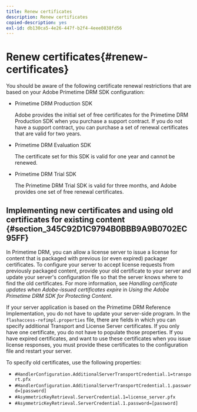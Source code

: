 ```yaml
---
title: Renew certificates
description: Renew certificates
copied-description: yes
exl-id: db130ca5-4e26-447f-b2f4-4eee0838fd56
---
```

# Renew certificates{#renew-certificates}

You should be aware of the following certificate renewal restrictions that are based on your Adobe Primetime DRM SDK configuration:

* Primetime DRM Production SDK

  Adobe provides the initial set of free certificates for the Primetime DRM Production SDK when you purchase a support contract. If you do not have a support contract, you can purchase a set of renewal certificates that are valid for two years. 
* Primetime DRM Evaluation SDK

  The certificate set for this SDK is valid for one year and cannot be renewed. 
* Primetime DRM Trial SDK

  The Primetime DRM Trial SDK is valid for three months, and Adobe provides one set of free renewal certificates.

## Implementing new certificates and using old certificates for existing content {#section_345C92D1C9794B0BBB9A9B0702EC95FF}

In Primetime DRM, you can allow a license server to issue a license for content that is packaged with previous (or even expired) packager certificates. To configure your server to accept license requests from previously packaged content, provide your old certificate to your server and update your server's configuration file so that the server knows where to find the old certificates. For more information, see *Handling certificate updates when Adobe-issued certificates expire* in *Using the Adobe Primetime DRM SDK for Protecting Content*.

If your server application is based on the Primetime DRM Reference Implementation, you do not have to update your server-side program. In the `flashaccess-refimpl.properties` file, there are fields in which you can specify additional Transport and License Server certificates. If you only have one certificate, you do not have to populate those properties. If you have expired certificates, and want to use these certificates when you issue license responses, you must provide these certificates to the configuration file and restart your server.

To specify old certificates, use the following properties:

* `#HandlerConfiguration.AdditionalServerTransportCredential.1=transport.pfx` 
* `#HandlerConfiguration.AdditionalServerTransportCredential.1.password=[password]` 
* `#AsymmetricKeyRetrieval.ServerCredential.1=license_server.pfx` 
* `#AsymmetricKeyRetrieval.ServerCredential.1.password=[password]`
